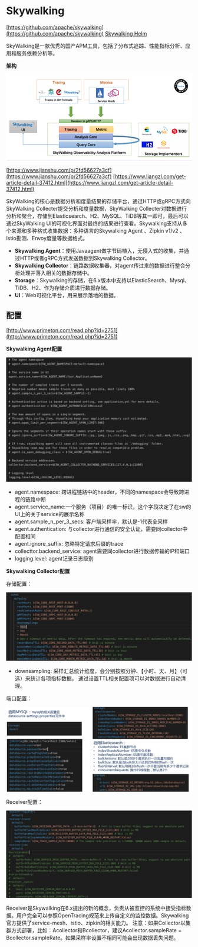 # Skywalking #

[https://github.com/apache/skywalking](https://github.com/apache/skywalking)
[Skywalking Helm](https://github.com/apache/skywalking-kubernetes)

SkyWalking是一款优秀的国产APM工具，包括了分布式追踪、性能指标分析、应用和服务依赖分析等。

**架构**

![](img/skywalking_arch.png)

[https://www.jianshu.com/p/2fd56627a3cf](https://www.jianshu.com/p/2fd56627a3cf)
[https://www.liangzl.com/get-article-detail-37412.html](https://www.liangzl.com/get-article-detail-37412.html)

SkyWalking的核心是数据分析和度量结果的存储平台，通过HTTP或gRPC方式向SkyWalking Collecter提交分析和度量数据，SkyWalking Collecter对数据进行分析和聚合，存储到Elasticsearch、H2、MySQL、TiDB等其一即可，最后可以通过SkyWalking UI的可视化界面对最终的结果进行查看。Skywalking支持从多个来源和多种格式收集数据：多种语言的Skywalking Agent 、Zipkin v1/v2 、Istio勘测、Envoy度量等数据格式。


- **Skywalking Agent**：使用Javaagent做字节码植入，无侵入式的收集，并通过HTTP或者gRPC方式发送数据到Skywalking Collector。
- **Skywalking Collector**：链路数据收集器，对agent传过来的数据进行整合分析处理并落入相关的数据存储中。
- **Storage**：Skywalking的存储，在6.x版本中支持以ElasticSearch、Mysql、TiDB、H2、作为存储介质进行数据存储。
- **UI**：Web可视化平台，用来展示落地的数据。

## 配置 ##

[http://www.primeton.com/read.php?id=2751](http://www.primeton.com/read.php?id=2751)

**Skywalking Agent配置**

![](img/skywalking_conf.png)

- agent.namespace: 跨进程链路中的header，不同的namespace会导致跨进程的链路中断
- agent.service_name:一个服务（项目）的唯一标识，这个字段决定了在sw的UI上的关于service的展示名称
- agent.sample_n_per_3_secs: 客户端采样率，默认是-1代表全采样
- agent.authentication: 与collector进行通信的安全认证，需要同collector中配置相同
- agent.ignore_suffix: 忽略特定请求后缀的trace
- collecttor.backend_service: agent需要同collector进行数据传输的IP和端口
- logging.level: agent记录日志级别

**Skywalking Collector配置**

存储配置：

![](img/skywalking_collector.png)

- downsampling: 采样汇总统计维度，会分别按照分钟、【小时、天、月】（可选）来统计各项指标数据。
通过设置TTL相关配置项可以对数据进行自动清理。

端口配置：

![](img/skywalking_collector2.png)

Receiver配置：

![](img/skywalking_collector3.png)

Receiver是Skywalking在6.x提出的新的概念，负责从被监控的系统中接受指标数据。用户完全可以参照OpenTracing规范来上传自定义的监控数据。Skywalking官方提供了service-mesh、istio、zipkin的相关能力。
注意：如果Collector以集群方式部署，比如：Acollector和Bcollector，建议Acollector.sampleRate = Bcollector.sampleRate。如果采样率设置不相同可能会出现数据丢失问题。

